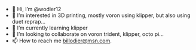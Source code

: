 - 👋 Hi, I’m @wodier12
- 👀 I’m interested in 3D printing, mostly voron using klipper, but also using duet reprap...
- 🌱 I’m currently learning klipper
- 💞️ I’m looking to collaborate on voron trident, klipper, octo pi...
- 📫 How to reach me billodier@msn.com.

<!---
wodier12/wodier12 is a ✨ special ✨ repository because its `README.md` (this file) appears on your GitHub profile.
You can click the Preview link to take a look at your changes.
--->
